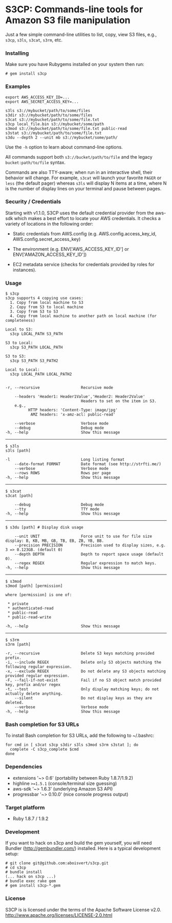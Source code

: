 S3CP: Commands-line tools for Amazon S3 file manipulation
=============================================================

Just a few simple command-line utilities to list, copy, view S3 files, e.g.,  `s3cp`, `s3ls`, `s3cat`, `s3rm`, etc.

### Installing ###

Make sure you have Rubygems installed on your system then run:

    # gem install s3cp

### Examples ###

    export AWS_ACCESS_KEY_ID=...
    export AWS_SECRET_ACCESS_KEY=...

    s3ls s3://mybucket/path/to/some/files
    s3dir s3://mybucket/path/to/some/files
    s3cat s3://mybucket/path/to/some/file.txt
    s3cp local_file.bin s3://mybucket/some/path
    s3mod s3://mybucket/path/to/some/file.txt public-read
    s3stat s3://mybucket/path/to/some/file.txt
    s3du --depth 2 --unit mb s3://mybucket/some/path/

Use the `-h` option to learn about command-line options.

All commands support both `s3://bucket/path/to/file` and the legacy `bucket:path/to/file` syntax.

Commands are also TTY-aware;  when run in an interactive shell, their behavior will change.  For example, `s3cat` will launch your favorite `PAGER` or `less` (the default pager) whereas `s3ls` will display N items at a time, where N is the number of display lines on your terminal and pause between pages.

### Security / Credentials ###

Starting with v1.1.0, S3CP uses the default credential provider from the aws-sdk which makes a best effort to locate your AWS credentials.  It checks a variety of locations in the following order:

* Static credentials from AWS.config (e.g. AWS.config.access_key_id, AWS.config.secret_access_key)

* The environment (e.g. ENV['AWS_ACCESS_KEY_ID'] or ENV['AMAZON_ACCESS_KEY_ID'])

* EC2 metadata service (checks for credentials provided by roles for instances).

### Usage ###

    $ s3cp
    s3cp supports 4 copying use cases:
      1. Copy from local machine to S3
      2. Copy from S3 to local machine
      3. Copy from S3 to S3
      4. Copy from local machine to another path on local machine (for completeness)

    Local to S3:
      s3cp LOCAL_PATH S3_PATH

    S3 to Local:
      s3cp S3_PATH LOCAL_PATH

    S3 to S3:
      s3cp S3_PATH S3_PATH2

    Local to Local:
      s3cp LOCAL_PATH LOCAL_PATH2


    -r, --recursive                  Recursive mode

        --headers 'Header1: Header1Value','Header2: Header2Value'
                                     Headers to set on the item in S3.
        e.g.,
              HTTP headers: 'Content-Type: image/jpg'
               AMZ headers: 'x-amz-acl: public-read'

        --verbose                    Verbose mode
        --debug                      Debug mode
    -h, --help                       Show this message

---

    $ s3ls
    s3ls [path]

    -l                               Long listing format
        --date-format FORMAT         Date format (see http://strfti.me/)
        --verbose                    Verbose mode
        --rows ROWS                  Rows per page
    -h, --help                       Show this message

---

    $ s3cat
    s3cat [path]

        --debug                      Debug mode
        --tty                        TTY mode
    -h, --help                       Show this message

---

    $ s3du [path] # Display disk usage

        --unit UNIT                  Force unit to use for file size display: B, KB, MB, GB, TB, EB, ZB, YB, BB.
        --precision PRECISION        Precision used to display sizes, e.g. 3 => 0.123GB. (default 0)
        --depth DEPTH                Depth to report space usage (default 0).
        --regex REGEX                Regular expression to match keys.
    -h, --help                       Show this message

---

    $ s3mod
    s3mod [path] [permission]

    where [permission] is one of:

     * private
     * authenticated-read
     * public-read
     * public-read-write

    -h, --help                       Show this message

---

    $ s3rm
    s3rm [path]

    -r, --recursive                  Delete S3 keys matching provided prefix.
    -i, --include REGEX              Delete only S3 objects matching the following regular expression.
    -x, --exclude REGEX              Do not delete any S3 objects matching provided regular expression.
    -F, --fail-if-not-exist          Fail if no S3 object match provided key, prefix and/or regex
    -t, --test                       Only display matching keys; do not actually delete anything.
        --silent                     Do not display keys as they are deleted.
        --verbose                    Verbose mode
    -h, --help                       Show this message

### Bash completion for S3 URLs ###

To install Bash completion for S3 URLs, add the following to ~/.bashrc:

    for cmd in [ s3cat s3cp s3dir s3ls s3mod s3rm s3stat ]; do
      complete -C s3cp_complete $cmd
    done

### Dependencies ###

* extensions '~> 0.6'     (portability between Ruby 1.8.7/1.9.2)
* highline `>=1.5.1`      (console/terminal size guessing)
* aws-sdk '~> 1.6.3'      (underlying Amazon S3 API)
* progressbar '~> 0.10.0' (nice console progress output)

### Target platform ###

* Ruby 1.8.7 / 1.9.2

### Development ###

If you want to hack on s3cp and build the gem yourself, you will need Bundler (http://gembundler.com/) installed.  Here is a typical development setup:

    # git clone git@github.com:aboisvert/s3cp.git
    # cd s3cp
    # bundle install
    (... hack on s3cp ...)
    # bundle exec rake gem
    # gem install s3cp-*.gem

### License ###

S3CP is is licensed under the terms of the Apache Software License v2.0.
<http://www.apache.org/licenses/LICENSE-2.0.html>

